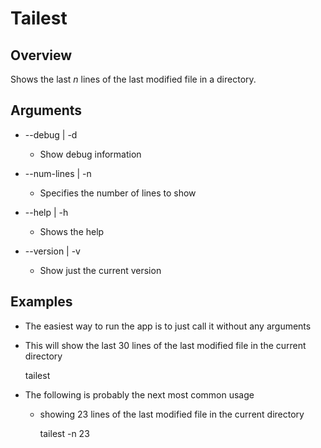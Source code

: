 # Tailest

## Overview

Shows the last *n* lines of the last modified file in a directory.

## Arguments

* --debug | -d
  * Show debug information

* --num-lines <n> | -n <n>
  * Specifies the number of lines to show

* --help | -h
  * Shows the help

* --version | -v
  * Show just the current version

## Examples

* The easiest way to run the app is to just call it without any arguments
* This will show the last 30 lines of the last modified file in the current
  directory

    tailest

* The following is probably the next most common usage
  * showing 23 lines of the last modified file in the current directory

    tailest -n 23

